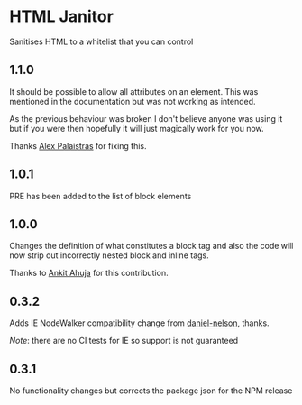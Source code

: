 # HTML Janitor

Sanitises HTML to a whitelist that you can control

## 1.1.0

It should be possible to allow all attributes on an element. This was mentioned in the documentation but was not working as intended.

As the previous behaviour was broken I don't believe anyone was using it but if you were then hopefully it will just magically work for you now.

Thanks [Alex Palaistras](https://github.com/deuill) for fixing this.

## 1.0.1

PRE has been added to the list of block elements

## 1.0.0

Changes the definition of what constitutes a block tag and also the code will now strip out incorrectly nested block and inline tags.

Thanks to [Ankit Ahuja](https://github.com/ankit) for this contribution.

## 0.3.2

Adds IE NodeWalker compatibility change from [daniel-nelson](https://github.com/daniel-nelson), thanks.

*Note*: there are no CI tests for IE so support is not guaranteed

## 0.3.1

No functionality changes but corrects the package json for the NPM release